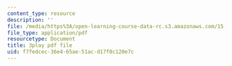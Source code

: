 ```yaml
---
content_type: resource
description: ''
file: /media/https%3A/open-learning-course-data-rc.s3.amazonaws.com/15-071-the-analytics-edge-spring-2017/f7fedcec36e465ae51acd17f0c120e7c_6m39f8lDONs.pdf
file_type: application/pdf
resourcetype: Document
title: 3play pdf file
uid: f7fedcec-36e4-65ae-51ac-d17f0c120e7c
---
```

